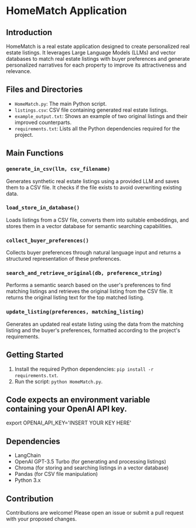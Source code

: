 # HomeMatch Application

## Introduction
HomeMatch is a real estate application designed to create personalized real estate listings. It leverages Large Language Models (LLMs) and vector databases to match real estate listings with buyer preferences and generate personalized narratives for each property to improve its attractiveness and relevance.

## Files and Directories
- `HomeMatch.py`: The main Python script.
- `listings.csv`: CSV file containing generated real estate listings.
- `example_output.txt`: Shows an example of two original listings and their improved counterparts.
- `requirements.txt`: Lists all the Python dependencies required for the project.

## Main Functions

### `generate_in_csv(llm, csv_filename)`
Generates synthetic real estate listings using a provided LLM and saves them to a CSV file. It checks if the file exists to avoid overwriting existing data.

### `load_store_in_database()`
Loads listings from a CSV file, converts them into suitable embeddings, and stores them in a vector database for semantic searching capabilities.

### `collect_buyer_preferences()`
Collects buyer preferences through natural language input and returns a structured representation of these preferences.

### `search_and_retrieve_original(db, preference_string)`
Performs a semantic search based on the user's preferences to find matching listings and retrieves the original listing from the CSV file. It returns the original listing text for the top matched listing.

### `update_listing(preferences, matching_listing)`
Generates an updated real estate listing using the data from the matching listing and the buyer's preferences, formatted according to the project's requirements.

## Getting Started
1. Install the required Python dependencies: `pip install -r requirements.txt`.
2. Run the script: `python HomeMatch.py`.

## Code expects an environment variable containing your OpenAI API key. 

export OPENAI_API_KEY='INSERT YOUR KEY HERE'

## Dependencies
- LangChain
- OpenAI GPT-3.5 Turbo (for generating and processing listings)
- Chroma (for storing and searching listings in a vector database)
- Pandas (for CSV file manipulation)
- Python 3.x

## Contribution
Contributions are welcome! Please open an issue or submit a pull request with your proposed changes.

